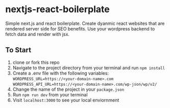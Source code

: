 # nextjs-react-boilerplate

Simple next.js and react boilerplate. 
Create dyanmic react websites that are rendered server side for SEO benefits. 
Use your wordpress backend to fetch data and render with jsx.

## To Start
1. clone or fork this repo
2. Navigate to the project directory from your terminal and run `npm install`
3. Create a .env file with the following variables:
    `WORDPRESS_URL=https://<your-domain-name>.com`
    `WORDPRESS_API_URL=https://<your-domain-name>.com/wp-json/wp/v2/`
4. Change the name of the project in your `package.json`
5. Run `npm run dev` from your terminal
6. Visit `localhost:3000` to see your local enviornment
